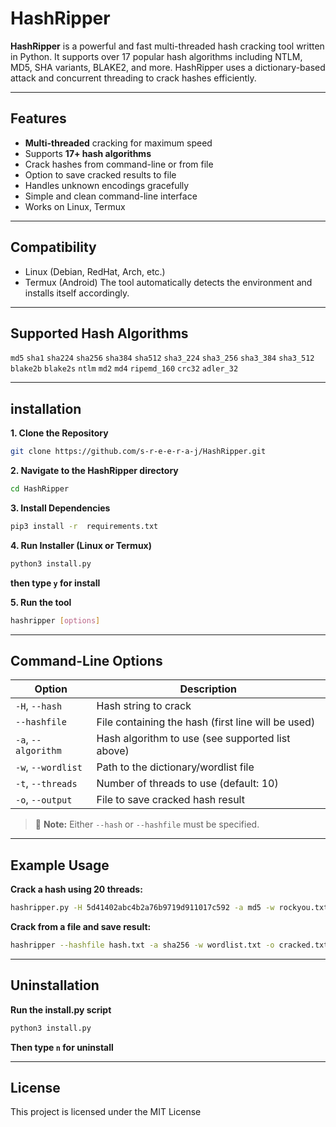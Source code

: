 #  HashRipper

**HashRipper** is a powerful and fast multi-threaded hash cracking tool written in Python. It supports over 17 popular hash algorithms including NTLM, MD5, SHA variants, BLAKE2, and more. HashRipper uses a dictionary-based attack and concurrent threading to crack hashes efficiently.

---

##  Features

-  **Multi-threaded** cracking for maximum speed
-  Supports **17+ hash algorithms**
-  Crack hashes from command-line or from file
-  Option to save cracked results to file
-  Handles unknown encodings gracefully
-  Simple and clean command-line interface
-  Works on Linux, Termux

---

## Compatibility
- Linux (Debian, RedHat, Arch, etc.)
- Termux (Android)
The tool automatically detects the environment and installs itself accordingly.

---

## Supported Hash Algorithms

`md5`
`sha1`
`sha224`
`sha256`
`sha384`
`sha512`
`sha3_224`
`sha3_256`
`sha3_384`
`sha3_512`
`blake2b`
`blake2s`
`ntlm`
`md2`
`md4`
`ripemd_160`
`crc32`
`adler_32`

---

## installation

**1. Clone the Repository**
```bash
git clone https://github.com/s-r-e-e-r-a-j/HashRipper.git
```
**2. Navigate to the HashRipper directory**
```bash
cd HashRipper
```
**3. Install Dependencies**
```bash
pip3 install -r  requirements.txt
```
**4. Run Installer (Linux or Termux)**
```bash
python3 install.py
```
**then type `y` for install**

**5. Run the tool**
```bash
hashripper [options]
```

---

##  Command-Line Options

| Option            | Description                                                      |
|-------------------|------------------------------------------------------------------|
| `-H`, `--hash`     | Hash string to crack                                             |
| `--hashfile`       | File containing the hash (first line will be used)              |
| `-a`, `--algorithm`| Hash algorithm to use (see supported list above)                |
| `-w`, `--wordlist` | Path to the dictionary/wordlist file                            |
| `-t`, `--threads`  | Number of threads to use (default: 10)                          |
| `-o`, `--output`   | File to save cracked hash result                                |

> 🔸 **Note:** Either `--hash` or `--hashfile` must be specified.

---

## Example Usage
**Crack a hash using 20 threads:**
```bash
hashripper.py -H 5d41402abc4b2a76b9719d911017c592 -a md5 -w rockyou.txt -t 20
```
**Crack from a file and save result:**
```bash
hashripper --hashfile hash.txt -a sha256 -w wordlist.txt -o cracked.txt
```
---

## Uninstallation
**Run the install.py script**
```bash
python3 install.py
```
**Then type `n` for uninstall**

---

## License
This project is licensed under the MIT License

